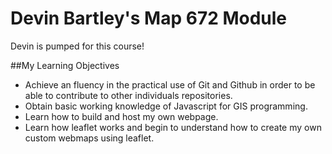 # Devin Bartley's Map 672 Module
Devin is pumped for this course!

##My Learning Objectives

- Achieve an fluency in the practical use of Git and Github in order to be able to contribute to other individuals repositories.
- Obtain basic working knowledge of Javascript for GIS programming.
- Learn how to build and host my own webpage.
- Learn how leaflet works and begin to understand how to create my own custom webmaps using leaflet.
